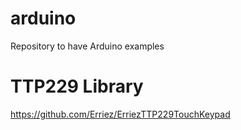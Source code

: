 # arduino
Repository to have Arduino examples 

# TTP229 Library
https://github.com/Erriez/ErriezTTP229TouchKeypad

